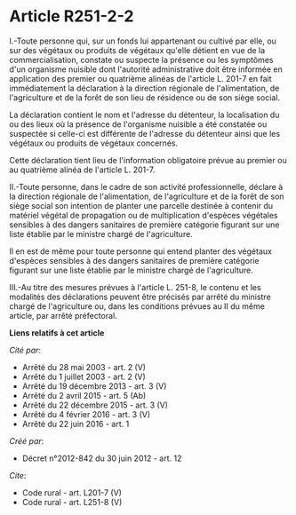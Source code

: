 # Article R251-2-2

I.-Toute personne qui, sur un fonds lui appartenant ou cultivé par elle, ou sur des végétaux ou produits de végétaux qu'elle
détient en vue de la commercialisation, constate ou suspecte la présence ou les symptômes d'un organisme nuisible dont
l'autorité administrative doit être informée en application des premier ou quatrième alinéas de l'article L. 201-7 en fait
immédiatement la déclaration à la direction régionale de l'alimentation, de l'agriculture et de la forêt de son lieu de
résidence ou de son siège social. 

La déclaration contient le nom et l'adresse du détenteur, la localisation du ou des lieux où la présence de l'organisme
nuisible a été constatée ou suspectée si celle-ci est différente de l'adresse du détenteur ainsi que les végétaux ou produits
de végétaux concernés. 

Cette déclaration tient lieu de l'information obligatoire prévue au premier ou au quatrième alinéa de l'article L. 201-7. 

II.-Toute personne, dans le cadre de son activité professionnelle, déclare à la direction régionale de l'alimentation, de
l'agriculture et de la forêt de son siège social son intention de planter une parcelle destinée à contenir du matériel
végétal de propagation ou de multiplication d'espèces végétales sensibles à des dangers sanitaires de première catégorie
figurant sur une liste établie par le ministre chargé de l'agriculture. 

Il en est de même pour toute personne qui entend planter des végétaux d'espèces sensibles à des dangers sanitaires de
première catégorie figurant sur une liste établie par le ministre chargé de l'agriculture. 

III.-Au titre des mesures prévues à l'article L. 251-8, le contenu et les modalités des déclarations peuvent être précisés
par arrêté du ministre chargé de l'agriculture ou, dans les conditions prévues au II du même article, par arrêté préfectoral.

**Liens relatifs à cet article**

_Cité par_:

  - Arrêté du 28 mai 2003 - art. 2 (V)
  - Arrêté du 1 juillet 2003 - art. 2 (V)
  - Arrêté du 19 décembre 2013 - art. 3 (V)
  - Arrêté du 2 avril 2015 - art. 5 (Ab)
  - Arrêté du 22 décembre 2015 - art. 3 (V)
  - Arrêté du 4 février 2016 - art. 3 (V)
  - Arrêté du 22 juin 2016 - art. 1

_Créé par_:

  - Décret n°2012-842 du 30 juin 2012 - art. 12

_Cite_:

  - Code rural - art. L201-7 (V)
  - Code rural - art. L251-8 (V)
